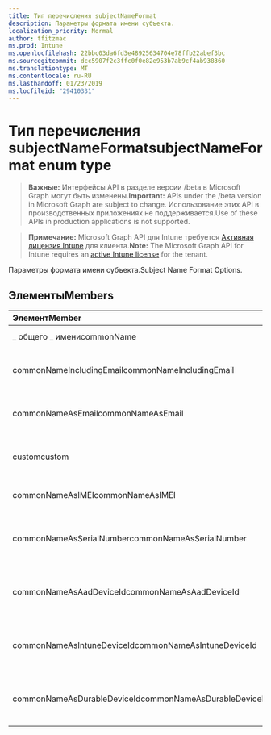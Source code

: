 ```yaml
---
title: Тип перечисления subjectNameFormat
description: Параметры формата имени субъекта.
localization_priority: Normal
author: tfitzmac
ms.prod: Intune
ms.openlocfilehash: 22bbc03da6fd3e48925634704e78ffb22abef3bc
ms.sourcegitcommit: dcc5907f2c3ffc0f0e82e953b7ab9cf4ab938360
ms.translationtype: MT
ms.contentlocale: ru-RU
ms.lasthandoff: 01/23/2019
ms.locfileid: "29410331"
---
```

# <a name="subjectnameformat-enum-type"></a><span data-ttu-id="dabf2-103">Тип перечисления subjectNameFormat</span><span class="sxs-lookup"><span data-stu-id="dabf2-103">subjectNameFormat enum type</span></span>

> <span data-ttu-id="dabf2-104">**Важные:** Интерфейсы API в разделе версии /beta в Microsoft Graph могут быть изменены.</span><span class="sxs-lookup"><span data-stu-id="dabf2-104">**Important:** APIs under the /beta version in Microsoft Graph are subject to change.</span></span> <span data-ttu-id="dabf2-105">Использование этих API в производственных приложениях не поддерживается.</span><span class="sxs-lookup"><span data-stu-id="dabf2-105">Use of these APIs in production applications is not supported.</span></span>

> <span data-ttu-id="dabf2-106">**Примечание:** Microsoft Graph API для Intune требуется [Активная лицензия Intune](https://go.microsoft.com/fwlink/?linkid=839381) для клиента.</span><span class="sxs-lookup"><span data-stu-id="dabf2-106">**Note:** The Microsoft Graph API for Intune requires an [active Intune license](https://go.microsoft.com/fwlink/?linkid=839381) for the tenant.</span></span>

<span data-ttu-id="dabf2-107">Параметры формата имени субъекта.</span><span class="sxs-lookup"><span data-stu-id="dabf2-107">Subject Name Format Options.</span></span>

## <a name="members"></a><span data-ttu-id="dabf2-108">Элементы</span><span class="sxs-lookup"><span data-stu-id="dabf2-108">Members</span></span>
|<span data-ttu-id="dabf2-109">Элемент</span><span class="sxs-lookup"><span data-stu-id="dabf2-109">Member</span></span>|<span data-ttu-id="dabf2-110">Значение</span><span class="sxs-lookup"><span data-stu-id="dabf2-110">Value</span></span>|<span data-ttu-id="dabf2-111">Описание</span><span class="sxs-lookup"><span data-stu-id="dabf2-111">Description</span></span>|
|:---|:---|:---|
|<span data-ttu-id="dabf2-112">_ общего _ имени</span><span class="sxs-lookup"><span data-stu-id="dabf2-112">commonName</span></span>|<span data-ttu-id="dabf2-113">0</span><span class="sxs-lookup"><span data-stu-id="dabf2-113">0</span></span>|<span data-ttu-id="dabf2-114">Общее имя.</span><span class="sxs-lookup"><span data-stu-id="dabf2-114">Common name.</span></span>|
|<span data-ttu-id="dabf2-115">commonNameIncludingEmail</span><span class="sxs-lookup"><span data-stu-id="dabf2-115">commonNameIncludingEmail</span></span>|<span data-ttu-id="dabf2-116">1</span><span class="sxs-lookup"><span data-stu-id="dabf2-116">1</span></span>|<span data-ttu-id="dabf2-117">Общее имя, включая электронной почты.</span><span class="sxs-lookup"><span data-stu-id="dabf2-117">Common Name Including Email.</span></span>|
|<span data-ttu-id="dabf2-118">commonNameAsEmail</span><span class="sxs-lookup"><span data-stu-id="dabf2-118">commonNameAsEmail</span></span>|<span data-ttu-id="dabf2-119">2</span><span class="sxs-lookup"><span data-stu-id="dabf2-119">2</span></span>|<span data-ttu-id="dabf2-120">Общее имя по электронной почте.</span><span class="sxs-lookup"><span data-stu-id="dabf2-120">Common Name As Email.</span></span>|
|<span data-ttu-id="dabf2-121">custom</span><span class="sxs-lookup"><span data-stu-id="dabf2-121">custom</span></span>|<span data-ttu-id="dabf2-122">3</span><span class="sxs-lookup"><span data-stu-id="dabf2-122">3</span></span>|<span data-ttu-id="dabf2-123">Формат имени настраиваемой темы.</span><span class="sxs-lookup"><span data-stu-id="dabf2-123">Custom subject name format.</span></span>|
|<span data-ttu-id="dabf2-124">commonNameAsIMEI</span><span class="sxs-lookup"><span data-stu-id="dabf2-124">commonNameAsIMEI</span></span>|<span data-ttu-id="dabf2-125">5</span><span class="sxs-lookup"><span data-stu-id="dabf2-125">5</span></span>|<span data-ttu-id="dabf2-126">Общее имя как IMEI.</span><span class="sxs-lookup"><span data-stu-id="dabf2-126">Common Name As IMEI.</span></span>|
|<span data-ttu-id="dabf2-127">commonNameAsSerialNumber</span><span class="sxs-lookup"><span data-stu-id="dabf2-127">commonNameAsSerialNumber</span></span>|<span data-ttu-id="dabf2-128">6</span><span class="sxs-lookup"><span data-stu-id="dabf2-128">6</span></span>|<span data-ttu-id="dabf2-129">Общее имя как серийный номер.</span><span class="sxs-lookup"><span data-stu-id="dabf2-129">Common Name As Serial Number.</span></span>|
|<span data-ttu-id="dabf2-130">commonNameAsAadDeviceId</span><span class="sxs-lookup"><span data-stu-id="dabf2-130">commonNameAsAadDeviceId</span></span>|<span data-ttu-id="dabf2-131">7</span><span class="sxs-lookup"><span data-stu-id="dabf2-131">7</span></span>|<span data-ttu-id="dabf2-132">Общее имя как серийный номер.</span><span class="sxs-lookup"><span data-stu-id="dabf2-132">Common Name As Serial Number.</span></span>|
|<span data-ttu-id="dabf2-133">commonNameAsIntuneDeviceId</span><span class="sxs-lookup"><span data-stu-id="dabf2-133">commonNameAsIntuneDeviceId</span></span>|<span data-ttu-id="dabf2-134">8</span><span class="sxs-lookup"><span data-stu-id="dabf2-134">8</span></span>|<span data-ttu-id="dabf2-135">Общее имя как серийный номер.</span><span class="sxs-lookup"><span data-stu-id="dabf2-135">Common Name As Serial Number.</span></span>|
|<span data-ttu-id="dabf2-136">commonNameAsDurableDeviceId</span><span class="sxs-lookup"><span data-stu-id="dabf2-136">commonNameAsDurableDeviceId</span></span>|<span data-ttu-id="dabf2-137">9</span><span class="sxs-lookup"><span data-stu-id="dabf2-137">9</span></span>|<span data-ttu-id="dabf2-138">Общее имя как серийный номер.</span><span class="sxs-lookup"><span data-stu-id="dabf2-138">Common Name As Serial Number.</span></span>|




